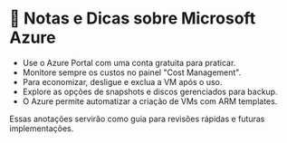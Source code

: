 # 📝 Notas e Dicas sobre Microsoft Azure

- Use o Azure Portal com uma conta gratuita para praticar.
- Monitore sempre os custos no painel "Cost Management".
- Para economizar, desligue e exclua a VM após o uso.
- Explore as opções de snapshots e discos gerenciados para backup.
- O Azure permite automatizar a criação de VMs com ARM templates.

Essas anotações servirão como guia para revisões rápidas e futuras implementações.
